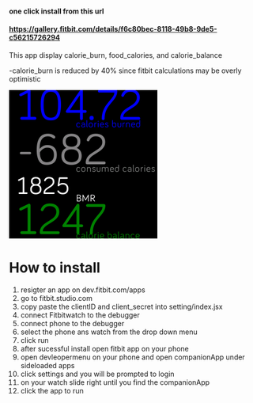 #### one click install from this url 
#### https://gallery.fitbit.com/details/f6c80bec-8118-49b8-9de5-c56215726294

This app display calorie_burn, food_calories, and calorie_balance

-calorie_burn is reduced by 40% since fitbit calculations may be overly optimistic


![Alt text](screenshot.png)

# How to install
1. resigter an app on dev.fitbit.com/apps
3. go to fitbit.studio.com
3. copy paste the clientID and client_secret into setting/index.jsx
4. connect Fitbitwatch to the debugger 
5. connect phone to the debugger
6. select the phone ans watch from the drop down menu 
7. click run
8. after sucessful install open fitbit app on your phone
9. open devleopermenu on your phone and open companionApp under sideloaded apps
10. click settings and you will be prompted to login
11. on your watch slide right until you find the companionApp
12. click the app to run